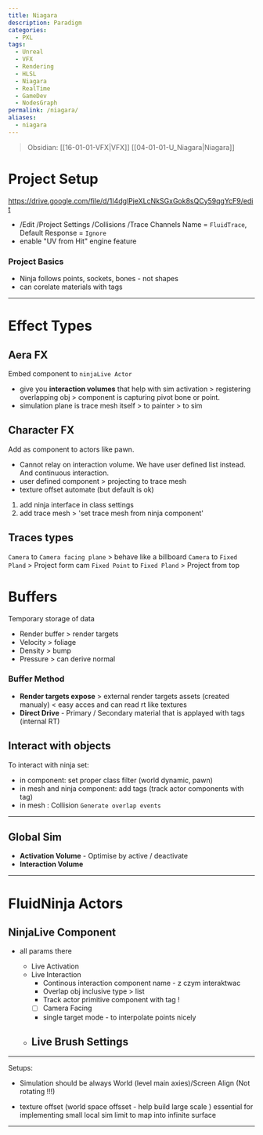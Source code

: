 ```yaml
---
title: Niagara
description: Paradigm
categories:
  - PXL
tags:
  - Unreal
  - VFX
  - Rendering
  - HLSL
  - Niagara
  - RealTime
  - GameDev
  - NodesGraph
permalink: /niagara/
aliases:
  - niagara
---
```

> Obsidian: [[16-01-01-VFX|VFX]] [[04-01-01-U_Niagara|Niagara]]

# Project Setup

https://drive.google.com/file/d/1I4dglPjeXLcNkSGxGok8sQCy59qgYcF9/edit

- /Edit /Project Settings /Collisions /Trace Channels Name = `FluidTrace`, Default Response = `Ignore`
- enable "UV from Hit" engine feature

### Project Basics
- Ninja follows points, sockets, bones - not shapes 
- can corelate materials with tags


---


# Effect Types

## Aera FX
Embed component to `ninjaLive Actor`
- give you **interaction volumes** that help with sim activation > registering overlapping obj > component is capturing pivot bone or point. 
- simulation plane is trace mesh itself > to painter > to sim 
## Character FX
Add as component to actors like pawn. 
- Cannot relay on interaction volume. We have user defined list instead.  And continuous interaction. 
- user defined component > projecting to trace mesh 
- texture offset automate (but default is ok)
1. add ninja interface in class settings
2. add trace mesh > 'set trace mesh from ninja component'
## Traces types
`Camera` to `Camera facing plane` > behave like a billboard
`Camera` to `Fixed Pland` > Project form cam
`Fixed Point` to `Fixed Pland` > Project from top 

# Buffers
Temporary storage of data 

- Render buffer > render targets 
- Velocity  > foliage
- Density > bump 
- Pressure >  can derive normal
### Buffer Method
- **Render targets expose** > external render targets  assets (created manualy) < easy acces and can read rt like textures 
- **Direct Drive** - Primary / Secondary material that is applayed with tags  (internal RT) 
 
## Interact with objects
 To interact with ninja set:
 - in component: set proper class filter (world dynamic, pawn) 
 - in mesh  and ninja component: add  tags (track actor components with tag) 
 - in mesh :  Collision `Generate overlap events `

---
## Global Sim 

- **Activation Volume** - Optimise by active / deactivate
-  **Interaction Volume** 

 

---


# FluidNinja Actors



##  NinjaLive Component
- all params there 

	- Live Activation 
	- Live Interaction 
		- Continous interaction component name - z czym interaktwac 
		- Overlap obj inclusive type > list  
		- Track actor primitive component with tag ! 
		- [ ] Camera Facing 
		-  single target mode - to interpolate  points nicely
	- Live Brush Settings 
		-



----


Setups: 
- Simulation should be always World (level main axies)/Screen Align (Not rotating !!!)

- texture offset   (world space offsset - help build large scale ) essential for implementing small local sim limit to map into infinite surface 




---

